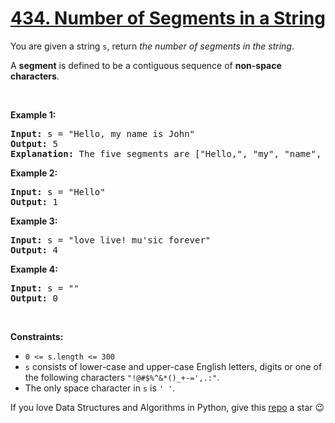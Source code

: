 # [434. Number of Segments in a String][title]

<p>You are given a string <code>s</code>, return <em>the number of segments in the string</em>. </p>
<p>A <strong>segment</strong> is defined to be a contiguous sequence of <strong>non-space characters</strong>.</p>
<p> </p>
<p><strong>Example 1:</strong></p>
<pre><strong>Input:</strong> s = "Hello, my name is John"
<strong>Output:</strong> 5
<strong>Explanation:</strong> The five segments are ["Hello,", "my", "name", "is", "John"]
</pre>
<p><strong>Example 2:</strong></p>
<pre><strong>Input:</strong> s = "Hello"
<strong>Output:</strong> 1
</pre>
<p><strong>Example 3:</strong></p>
<pre><strong>Input:</strong> s = "love live! mu'sic forever"
<strong>Output:</strong> 4
</pre>
<p><strong>Example 4:</strong></p>
<pre><strong>Input:</strong> s = ""
<strong>Output:</strong> 0
</pre>
<p> </p>
<p><strong>Constraints:</strong></p>
<ul>
<li><code>0 &lt;= s.length &lt;= 300</code></li>
<li><code>s</code> consists of lower-case and upper-case English letters, digits or one of the following characters <code>"!@#$%^&amp;*()_+-=',.:"</code>.</li>
<li>The only space character in <code>s</code> is <code>' '</code>.</li>
</ul>


If you love Data Structures and Algorithms in Python, give this [repo][me] a star :wink:

[title]: https://leetcode.com/problems/number-of-segments-in-a-string
[me]: https://github.com/bumblebee211196/awesome-python-leetcode